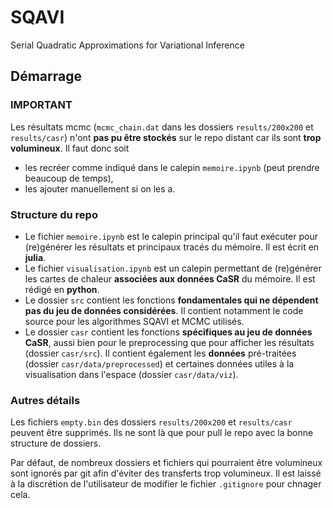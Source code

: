 # SQAVI
Serial Quadratic Approximations for Variational Inference

## Démarrage

### IMPORTANT
Les résultats mcmc (`mcmc_chain.dat` dans les dossiers `results/200x200` et `results/casr`) n'ont **pas pu être stockés** sur le repo distant car ils sont **trop volumineux**. Il faut donc soit
- les recréer comme indiqué dans le calepin `memoire.ipynb` (peut prendre beaucoup de temps),
- les ajouter manuellement si on les a.

### Structure du repo
- Le fichier `memoire.ipynb` est le calepin principal qu'il faut exécuter pour (re)générer les résultats et principaux tracés du mémoire. Il est écrit en **julia**.
- Le fichier `visualisation.ipynb` est un calepin permettant de (re)générer les cartes de chaleur **associées aux données CaSR** du mémoire. Il est rédigé en **python**.
- Le dossier `src` contient les fonctions **fondamentales qui ne dépendent pas du jeu de données considérées**. Il contient notamment le code source pour les algorithmes SQAVI et MCMC utilisés.
- Le dossier `casr` contient les fonctions **spécifiques au jeu de données CaSR**, aussi bien pour le preprocessing que pour afficher les résultats (dossier `casr/src`). Il contient également les **données** pré-traitées (dossier `casr/data/preprocessed`) et certaines données utiles à la visualisation dans l'espace (dossier `casr/data/viz`).

### Autres détails
Les fichiers `empty.bin` des dossiers `results/200x200` et `results/casr` peuvent être supprimés. Ils ne sont là que pour pull le repo avec la bonne structure de dossiers.

Par défaut, de nombreux dossiers et fichiers qui pourraient être volumineux sont ignorés par git afin d'éviter des transferts trop volumineux. Il est laissé à la discrétion de l'utilisateur de modifier le fichier `.gitignore` pour chnager cela.